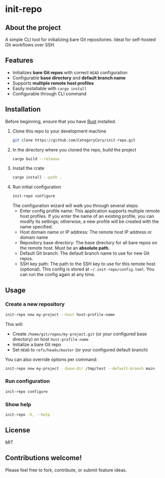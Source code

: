# init-repo

## About the project

A simple CLI tool for initializing bare Git repositories. Ideal for self-hosted 
Git workflows over SSH.

## Features

- Initializes **bare Git repos** with correct `HEAD` configuration
- Configurable **base directory** and **default branch name**
- Supports **multiple remote host profiles**
- Easily installable with `cargo install`
- Configurable through CLI command

## Installation

Before beginning, ensure that you have [Rust](https://rust-lang.org) installed.

1. Clone this repo to your development machine
   ```sh
   git clone https://github.com/CategoryCory/init-repo.git
   ```
1. In the directory where you cloned the repo, build the project
   ```sh
   cargo build --release
   ```
1. Install the crate
   ```sh
   cargo install --path .
   ```
1. Run initial configuration
   ```sh
   init-repo configure
   ```
   The configuration wizard will walk you through several steps:
   - Enter config profile name: This application supports multiple remote host profiles. If you enter the name of
     an existing profile, you can modify its settings; otherwise, a new profile will be created with the name specified.
   - Host domain name or IP address: The remote host IP address or domain name
   - Repository base directory: The base directory for all bare repos on the remote host. Must be an **absolute path.**
   - Default Git branch: The default branch name to use for new Git repos.
   - SSH key path: The path to the SSH key to use for this remote host (optional).
   This config is stored at `~/.init-repo/config.toml`.
   You can run the config again at any time.

## Usage

### Create a new repository

```sh
init-repo new my-project --host host-profile-name
```

This will:
- Create `/home/git/repos/my-project.git` (or your configured base directory) on host `host-profile-name`
- Initialize a bare Git repo
- Set `HEAD` to `refs/heads/master` (or your configured default branch)

You can also override options per command:

```sh
init-repo new my-project --base-dir /tmp/test --default-branch main
```

### Run configuration

```sh
init-repo configure
```

### Show help

```sh
init-repo -h, --help
```

## License

MIT

## Contributions welcome!

Please feel free to fork, contribute, or submit feature ideas.

